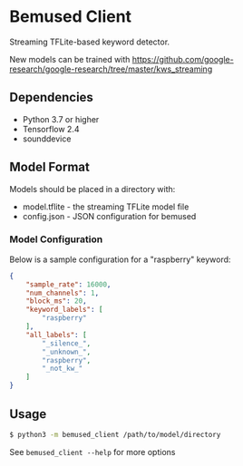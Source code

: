 # Bemused Client

Streaming TFLite-based keyword detector.

New models can be trained with https://github.com/google-research/google-research/tree/master/kws_streaming

## Dependencies

* Python 3.7 or higher
* Tensorflow 2.4
* sounddevice

## Model Format

Models should be placed in a directory with:

* model.tflite - the streaming TFLite model file
* config.json - JSON configuration for bemused

### Model Configuration

Below is a sample configuration for a "raspberry" keyword:

```json
{
    "sample_rate": 16000,
    "num_channels": 1,
    "block_ms": 20,
    "keyword_labels": [
        "raspberry"
    ],
    "all_labels": [
        "_silence_",
        "_unknown_",
        "raspberry",
        "_not_kw_"
    ]
}

```

## Usage

```sh
$ python3 -m bemused_client /path/to/model/directory
```

See `bemused_client --help` for more options
